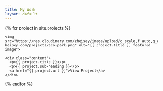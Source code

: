 ```yaml
---
title: My Work
layout: default
---
```


{% for project in site.projects %}

  <section class="project">

    <img src="https://res.cloudinary.com/zheisey/image/upload/c_scale,f_auto,q_auto,w_750/v1592860654/zac-heisey.com/projects/eco-park.png" alt="{{ project.title }} featured image">

    <div class="content">
      <p>{{ project.title }}</p>
      <p>{{ project.sub-heading }}</p>
      <a href="{{ project.url }}">View Project</a>    
    </div>

  </section>

{% endfor %}

<!--

FEATURED PROJECTS
---
- Aqua.org redesign (client)
- FGR Eco Park (concept)
- IDF Fitness App (concept)
- WYPR.org redesign (concept)
- Re-Imagining Baltimore's Inner Harbor (concept)

ORGS I'VE WORKED WITH (logos)
---
- Techies 4 Good
- Ulman Cancer Fund
- Waterfront Alliance
- Rethink Baltimore
- GA Ballet
- Baltimore Green Space

-->
